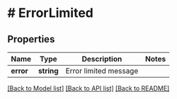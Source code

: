 # # ErrorLimited

## Properties

Name | Type | Description | Notes
------------ | ------------- | ------------- | -------------
**error** | **string** | Error limited message | 

[[Back to Model list]](../../README.md#documentation-for-models) [[Back to API list]](../../README.md#documentation-for-api-endpoints) [[Back to README]](../../README.md)



